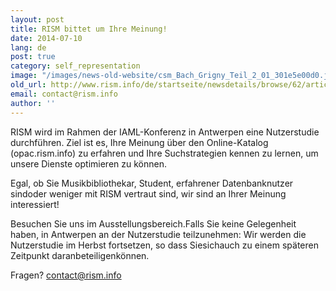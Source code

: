 ```yaml
---
layout: post
title: RISM bittet um Ihre Meinung!
date: 2014-07-10
lang: de
post: true
category: self_representation
image: "/images/news-old-website/csm_Bach_Grigny_Teil_2_01_301e5e00d0.jpg"
old_url: http://www.rism.info/de/startseite/newsdetails/browse/62/article/64/rism-would-like-to-hear-your-opinion.html
email: contact@rism.info
author: ''
---
```



RISM wird im Rahmen der IAML-Konferenz in Antwerpen eine Nutzerstudie durchführen. Ziel ist es, Ihre Meinung über den Online-Katalog (opac.rism.info) zu erfahren und Ihre Suchstrategien kennen zu lernen, um unsere Dienste optimieren zu können.

Egal, ob Sie Musikbibliothekar, Student, erfahrener Datenbanknutzer sindoder weniger mit RISM vertraut sind, wir sind an Ihrer Meinung interessiert!

Besuchen Sie uns im Ausstellungsbereich.Falls Sie keine Gelegenheit haben, in Antwerpen an der Nutzerstudie teilzunehmen: Wir werden die Nutzerstudie im Herbst fortsetzen, so dass Siesichauch zu einem späteren Zeitpunkt daranbeteiligenkönnen.

Fragen? [contact@rism.info](mailto:contact@rism.info "Opens window for sending email")